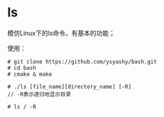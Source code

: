 # ls
模仿Linux下的ls命令，有基本的功能；


使用：


```
# git clone https://github.com/ysyashy/bash.git
# cd bash
# cmake & make

# ./ls [file_name][directory_name] [-R]
// -R表示递归地显示目录

# ls / -R
```
